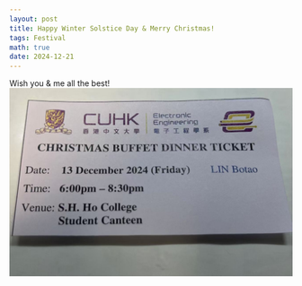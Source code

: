 ```yaml
---
layout: post
title: Happy Winter Solstice Day & Merry Christmas!
tags: Festival
math: true
date: 2024-12-21
---
```


Wish you & me all the best!
![some error occurs...](/PostMaterial/ChristmasTicket.jpg)

